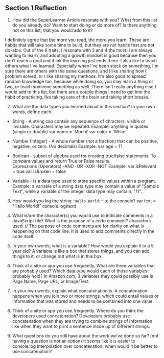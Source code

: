 ## Section 1 Reflection

1. How did the SuperLearner Article resonate with you? What from this list do you already do? Want to start doing or do more of? Is there anything not on this list, that you would add to it?

I definitely agree that the more you read, the more you learn. These are habits that will take some time to build, but they are not habits that are not do-able. Out of the 6 traits, I resonate with 3 and 4 the most. I am always wanting to learn, and adopting a growth mindset is good because then you don't reach a goal and think the learning just ends there. I also like to teach others what I've learned. Especially when I've been stuck on something, I'm sure there are others with the same questions, and I like sharing how I problem solved, or I like sharing my methods. It's also good to spread random knowledge too, because while doing so, you may learn a thing or two, or teach someone something as well. There isn't really anything else I would add to this list, but there are a couple things I need to get into the habit of practicing, like taking care of the brain and taking short breaks.

2. What are the data types you learned about in this section? In your own words, define each.
- String - A string can contain any sequence of chracters, visible or invisible. Characters may be repeated.
Example: anything in quotes (single or double)
  var name = 'Mochi'
  var color = 'White'

- Number (Integer) - A whole number (not a fraction) that can be positive, negative, or zero. (No decimals)
Example:
  var age = 11

- Boolean  - subset of algebra used for creating true/false statements. To compare values and return True or False results.  
  Expressions (Operators) -AND -OR -XOR -NOT
  Example:
          var isRelevant = true
          var isBroken = false
- Variable - is a data type used to store specific values within a program.
  Example:
  a variable of a string data type may contain a value of "Sample Text", while a variable of the integer data type may contain, "11".

3. How would you log the string `"Hello World!"` to the console?
var text = "Hello World!"
console.log(text)

4. What is/are the character(s) you would use to indicate comments in a JavaScript file? What is the purpose of a code comment?
characters used: //
The purpose of code comments are for clarity on what is happening on that code line. It is used to add comments directly in the code itself.

5. In your own words, what is a variable? How would you explain it to a 5 year old?
A variable is like a box that stores things, and you can add things to it, or change out what is in this box.

6. Think of a site or app you use frequently. What are three variables that are probably used? Which data type would each of those variables probably hold?
In Amazon.com, 3 variables they could possibly use is Page Name, Page URL, or Image/Text.

7. In your own words, explain what concatenation is.
A concatenation happens when you join two or more strings, which could entail values or information that was stored and needs to be combined into one value.

8. Think of a site or app you use frequently. Where do you think the developers used concatenation?
Developers probably use concatenation when they are trying to combine strings of information like when they want to print a sentence made up of different strings.

9. What questions do you still have about the work we've done so far? (not having a question is not an option)
It seems like it is easier to console.log interpolation over concatenation, when would it be better to use concatenation? 
